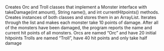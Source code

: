 Creates Orc and Troll classes that implement a Monster interface with takeDamage(int amount), String name(), and int currentHitpoints() methods. Creates instances of both classes and stores them in an ArrayList. Iterates through the list and makes each monster take 10 points of damage. After all of the monsters have been damaged, the program reports the name and current hit points of all monsters.
Orcs are named “Orc” and have 20 initial hitpoints
Trolls are named “Troll”, have 40 hit points and only take half damage
